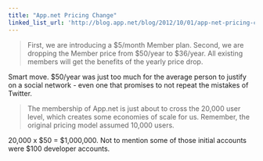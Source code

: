 ```yaml
---
title: "App.net Pricing Change"
linked_list_url: 'http://blog.app.net/blog/2012/10/01/app-net-pricing-changes/'
---
```

<blockquote><p>
  First, we are introducing a $5/month Member plan. Second, we are dropping the Member price from $50/year to $36/year. All existing members will get the benefits of the yearly price drop.
</p></blockquote>
<p>Smart move. $50/year was just too much for the average person to justify on a social network - even one that promises to not repeat the mistakes of Twitter.</p>
<blockquote><p>
  The membership of App.net is just about to cross the 20,000 user level, which creates some economies of scale for us. Remember, the original pricing model assumed 10,000 users.
</p></blockquote>
<p>20,000 x $50 = $1,000,000. Not to mention some of those initial accounts were $100 developer accounts.</p>

